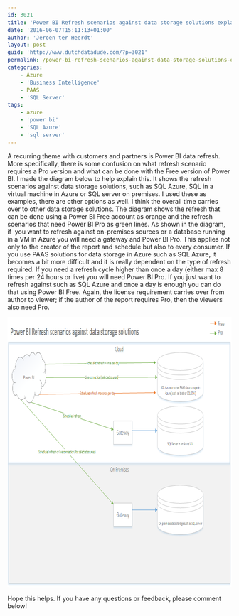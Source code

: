 ```yaml
---
id: 3021
title: 'Power BI Refresh scenarios against data storage solutions explained'
date: '2016-06-07T15:11:13+01:00'
author: 'Jeroen ter Heerdt'
layout: post
guid: 'http://www.dutchdatadude.com/?p=3021'
permalink: /power-bi-refresh-scenarios-against-data-storage-solutions-explained/
categories:
    - Azure
    - 'Business Intelligence'
    - PAAS
    - 'SQL Server'
tags:
    - azure
    - 'power bi'
    - 'SQL Azure'
    - 'sql server'
---
```


A recurring theme with customers and partners is Power BI data refresh. More specifically, there is some confusion on what refresh scenario requires a Pro version and what can be done with the Free version of Power BI. I made the diagram below to help explain this. It shows the refresh scenarios against data storage solutions, such as SQL Azure, SQL in a virtual machine in Azure or SQL server on premises. I used these as examples, there are other options as well. I think the overall time carries over to other data storage solutions. The diagram shows the refresh that can be done using a Power BI Free account as orange and the refresh scenarios that need Power BI Pro as green lines. As shown in the diagram, if  you want to refresh against on-premises sources or a database running in a VM in Azure you will need a gateway and Power BI Pro. This applies not only to the creator of the report and schedule but also to every consumer. If you use PAAS solutions for data storage in Azure such as SQL Azure, it becomes a bit more difficult and it is really dependent on the type of refresh required. If you need a refresh cycle higher than once a day (either max 8 times per 24 hours or live) you will need Power BI Pro. If you just want to refresh against such as SQL Azure and once a day is enough you can do that using Power BI Free. Again, the license requirement carries over from author to viewer; if the author of the report requires Pro, then the viewers also need Pro.

<img class="alignnone size-full wp-image-3031" src="../wp-content/uploads/2016/06/Power-BI-Refresh-scenarios-against-data-storage-solutions.png" alt="Power BI Refresh scenarios against data storage solutions" width="999" height="608" />

Hope this helps. If you have any questions or feedback, please comment below!
